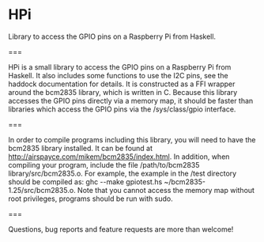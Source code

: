 HPi
===

Library to access the GPIO pins on a Raspberry Pi from Haskell.

===

HPi is a small library to access the GPIO pins on a Raspberry Pi from Haskell. It also includes some functions to use the I2C pins, see the haddock documentation for details. It is constructed as a FFI wrapper around the bcm2835 library, which is written in C. Because this library accesses the GPIO pins directly via a memory map, it should be faster than libraries which access the GPIO pins via the /sys/class/gpio interface.

===

In order to compile programs including this library, you will need to have the bcm2835 library installed. It can be found at http://airspayce.com/mikem/bcm2835/index.html. In addition, when compiling your program, include the file /path/to/bcm2835 library/src/bcm2835.o. For example, the example in the /test directory should be compiled as: ghc --make gpiotest.hs ~/bcm2835-1.25/src/bcm2835.o. Note that you cannot access the memory map without root privileges, programs should be run with sudo.

===

Questions, bug reports and feature requests are more than welcome!
